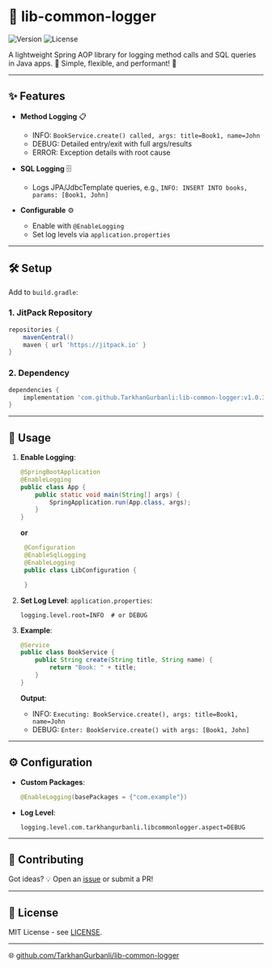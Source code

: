 # 📜 lib-common-logger

![Version](https://img.shields.io/badge/version-v1.0.3-blue) ![License](https://img.shields.io/badge/license-MIT-green)

A lightweight Spring AOP library for logging method calls and SQL queries in Java apps. 🌟 Simple, flexible, and performant! 🚀

---

## ✨ Features

- **Method Logging** 📋
  - INFO: `BookService.create() called, args: title=Book1, name=John`
  - DEBUG: Detailed entry/exit with full args/results
  - ERROR: Exception details with root cause

- **SQL Logging** 🗄️
  - Logs JPA/JdbcTemplate queries, e.g., `INFO: INSERT INTO books, params: [Book1, John]`

- **Configurable** ⚙️
  - Enable with `@EnableLogging`
  - Set log levels via `application.properties`

---

## 🛠️ Setup

Add to `build.gradle`:

### 1. JitPack Repository
```gradle
repositories {
    mavenCentral()
    maven { url 'https://jitpack.io' }
}
```

### 2. Dependency
```gradle
dependencies {
    implementation 'com.github.TarkhanGurbanli:lib-common-logger:v1.0.3'
}
```

---

## 🚀 Usage

1. **Enable Logging**:
   ```java
   @SpringBootApplication
   @EnableLogging
   public class App {
       public static void main(String[] args) {
           SpringApplication.run(App.class, args);
       }
   }
   ```

   **or**

   ```java
    @Configuration
    @EnableSqlLogging
    @EnableLogging
    public class LibConfiguration {

    }
   ```

3. **Set Log Level**:
   `application.properties`:
   ```properties
   logging.level.root=INFO  # or DEBUG
   ```

4. **Example**:
   ```java
   @Service
   public class BookService {
       public String create(String title, String name) {
           return "Book: " + title;
       }
   }
   ```

   **Output**:
   - INFO: `Executing: BookService.create(), args: title=Book1, name=John`
   - DEBUG: `Enter: BookService.create() with args: [Book1, John]`

---

## ⚙️ Configuration

- **Custom Packages**:
  ```java
  @EnableLogging(basePackages = {"com.example"})
  ```

- **Log Level**:
  ```properties
  logging.level.com.tarkhangurbanli.libcommonlogger.aspect=DEBUG
  ```

---

## 🤝 Contributing

Got ideas? 💡 Open an [issue](https://github.com/TarkhanGurbanli/lib-common-logger/issues) or submit a PR!

---

## 📜 License

MIT License - see [LICENSE](LICENSE).

---

🌐 [github.com/TarkhanGurbanli/lib-common-logger](https://github.com/TarkhanGurbanli/lib-common-logger)
